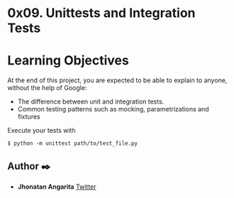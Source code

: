 # 0x09. Unittests and Integration Tests

# Learning Objectives

At the end of this project, you are expected to be able to explain to anyone, without the help of Google:

- The difference between unit and integration tests.
- Common testing patterns such as mocking, parametrizations and fixtures

Execute your tests with

`$ python -m unittest path/to/test_file.py`

## Author :black_nib:

- **Jhonatan Angarita**
  [Twitter](https://twitter.com/Alejandro_Angar)
